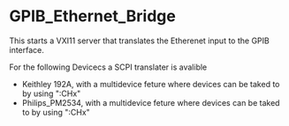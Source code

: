 # GPIB_Ethernet_Bridge

This starts a VXI11 server that translates the Etherenet input to the GPIB interface.

For the following Devicecs a SCPI translater is avalible

* Keithley 192A, with a multidevice feture where devices can be taked to by using ":CHx"
* Philips_PM2534, with a multidevice feture where devices can be taked to by using ":CHx"